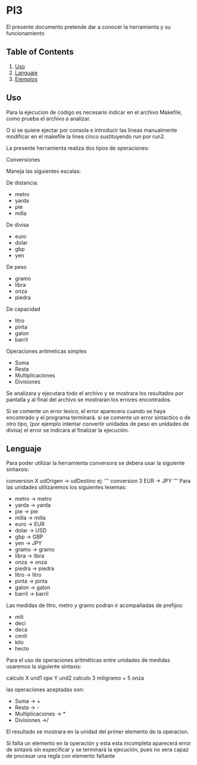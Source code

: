 # Pl3

El presente documento pretende dar a conocer la herramienta y su funcionamiento


## Table of Contents
1. [Uso](#Uso)
3. [Languaje](#Languaje)
4. [Ejemplos](#Ejemplos)


## Uso

Para la ejecucion de codigo es necesario indicar en el archivo Makefile, como prueba el archivo a analizar.

O si se quiere ejectar por consola e introducir las lineas manualmente modificar en el makefile la linea cinco sustituyendo run por run2.

La presente herramienta realiza dos tipos de operaciones:

Conversiones

Maneja las siguientes escalas:

De distancia:
- metro 
- yarda
- pie 
- milla 

De divisa
- euro
- dolar
- gbp
- yen

De peso
- gramo
- libra
- onza
- piedra

De capacidad
- litro
- pinta
- galon
- barril

Operaciones aritmeticas simples 

- Suma
- Resta
- Multiplicaciones
- Divisiones

Se analizara y ejecutara todo el archivo y se mostrara los resultados por pantalla y al final del archivo se mostraran los errores encontrados.

Si se comente un error lexico, el error aparecera cuando se haya encontrado y el programa terminará.
si se comente un error sintactico o de otro tipo, (por ejemplo intentar convertir unidades de peso en unidades de divisa) el error se indicara al finalizar la ejecución.

## Lenguaje

Para poder utilizar la herramienta conversora se debera usar la siguiente sintaxsis:

conversion X  udOrigen -> udDestino
ej:
'''
conversion 3 EUR -> JPY 
'''
Para las unidades utilizaremos los siguientes lexemas:
- metro -> metro
- yarda -> yarda
- pie -> pie
- milla  -> milla
- euro -> EUR
- dolar -> USD
- gbp  -> GBP
- yen  -> JPY
- gramo -> gramo
- libra -> libra
- onza -> onza
- piedra -> piedra
- litro  -> litro
- pinta -> pinta
- galon -> galon
- barril  -> barril

Las medidas de litro, metro y gramo podran ir acompañadas de prefijos:

- mili    
- deci   
- deca   
- centi  
- kilo   
- hecto   


Para el uso de operaciones aritméticas entre unidades de medidas usaremos la siguiente sintaxis:

 calculo X und1 ope Y und2
 calculo 3 miligramo + 5 onza

las operaciones aceptadas son:
- Suma  -> +
- Resta -> -
- Multiplicaciones -> *
- Divisiones ->/

El resultado se mostrara en la unidad del primer elemento de la operacion.

Si falta un elemento en la operación y esta esta incompleta aparecerá error de sintaxis sin especificar y se terminará la ejecución, pues no sera capaz de procesar una regla con elemento faltante

